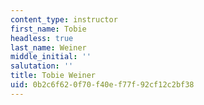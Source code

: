 ```yaml
---
content_type: instructor
first_name: Tobie
headless: true
last_name: Weiner
middle_initial: ''
salutation: ''
title: Tobie Weiner
uid: 0b2c6f62-0f70-f40e-f77f-92cf12c2bf38
---
```


